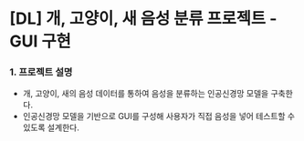 # [DL] 개, 고양이, 새 음성 분류 프로젝트 - GUI 구현

### 1. 프로젝트 설명  
- 개, 고양이, 새의 음성 데이터를 통하여 음성을 분류하는 인공신경망 모델을 구축한다.  
- 인공신경망 모델을 기반으로 GUI를 구성해 사용자가 직접 음성을 넣어 테스트할 수 있도록 설계한다.

  
    
  


